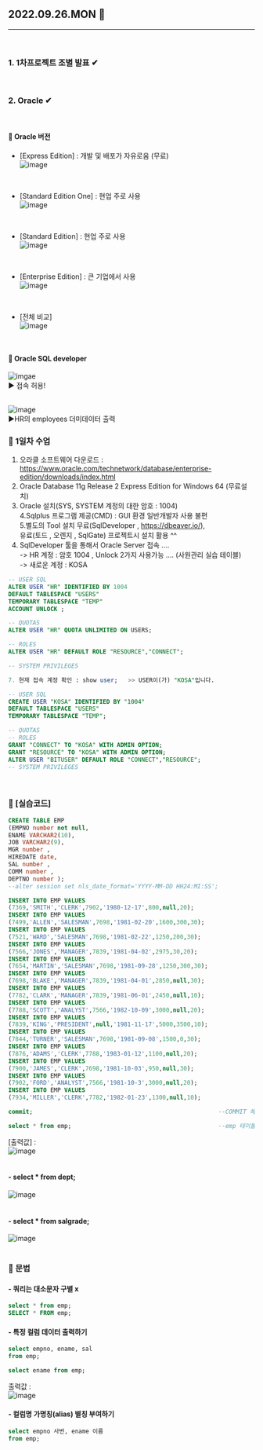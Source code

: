 ## 2022.09.26.MON 📅
----------------
<br>

### 1. 1차프로젝트 조별 발표 ✔
<br>

### 2. Oracle ✔
<br>

#### 🔔 Oracle 버전
- [Express Edition] : 개발 및 배포가 자유로움 (무료)  
![image](https://camo.githubusercontent.com/297829349af8be25e4e0f8799452b0d0cd3a58031e5385a0a153a69deb74300e/68747470733a2f2f706f737466696c65732e707374617469632e6e65742f32303134303832385f3235332f6974755f6974755f3134303932313330323237363174336a37465f4a5045472f2542462543302542362546332543352541432542392546362543302546432542412542302543322546372543302543432543312541315f312e6a70673f747970653d7732)
<br>

- [Standard Edition One] : 현업 주로 사용  
![image](https://camo.githubusercontent.com/3c64fb2e2d5fc48254d5236813f1bbddee0db160b7bcccadf2f259f965657d99/68747470733a2f2f706f737466696c65732e707374617469632e6e65742f32303134303832385f3234342f6974755f6974755f31343039323133303233333935754d47566b5f4a5045472f2542462543302542362546332543352541432542392546362543302546432542412542302543322546372543302543432543312541315f322e6a70673f747970653d7732)
<br>

- [Standard Edition] : 현업 주로 사용  
![image](https://camo.githubusercontent.com/c60681d0573d909e511663f7c11cac47963cf44863a1f6d7fe9094b1282d6bcb/68747470733a2f2f706f737466696c65732e707374617469632e6e65742f32303134303832385f3234362f6974755f6974755f31343039323133303233313232663164786f5f4a5045472f2542462543302542362546332543352541432542392546362543302546432542412542302543322546372543302543432543312541315f332e6a70673f747970653d7732)
<br>

- [Enterprise Edition] : 큰 기업에서 사용  
![image](https://camo.githubusercontent.com/21a6854283b1de4b700a01027786e1dcf12eedb29228467790eab754a8b71cd1/68747470733a2f2f706f737466696c65732e707374617469632e6e65742f32303134303832385f3139312f6974755f6974755f313430393231333032343333337a6b6d374d5f4a5045472f2542462543302542362546332543352541432542392546362543302546432542412542302543322546372543302543432543312541315f342e6a70673f747970653d7732)
<br>

- [전체 비교]  
![image](https://camo.githubusercontent.com/c3f019cb101d8f7ea4cf4a40ba1c74f12d362d72617ee9335dc7d0cea47cc825/68747470733a2f2f706f737466696c65732e707374617469632e6e65742f32303134303832385f3139332f6974755f6974755f3134303932313330323430363148613470735f4a5045472f2542462543302542362546332543352541432542392546362543302546432542412542302543322546372543302543432543312541315f352e6a70673f747970653d7732)
<br>

#### 🔔 Oracle SQL developer
![imgae](https://user-images.githubusercontent.com/92353613/192208966-be028bbe-7c2d-4f85-981f-3287efc8cbc7.png)  
▶ 접속 허용!  
<br>  

![image](https://user-images.githubusercontent.com/92353613/192213860-f591d60c-27a5-4d83-95e3-2a9580a34fb4.png)    
▶HR의 employees 더미데이터 출력  


### 🔔 1일차 수업
1. 오라클 소프트웨어 다운로드 : 
https://www.oracle.com/technetwork/database/enterprise-edition/downloads/index.html
2. Oracle Database 11g Release 2 Express Edition for Windows 64 (무료설치)  
3. Oracle 설치(SYS, SYSTEM 계정의 대한 암호 : 1004)  
4.Sqlplus 프로그램 제공(CMD) : GUI 환경 일반개발자 사용 불편  
5.별도의 Tool 설치 무료(SqlDeveloper , https://dbeaver.io/),  
                 유료(토드 , 오렌지 , SqlGate) 프로젝트시 설치 활용 ^^  
6. SqlDeveloper 툴을 통해서 Oracle Server 접속 ....  
   -> HR 계정 : 암호 1004 , Unlock 2가지 사용가능 .... (사원관리 실습 테이블)  
   -> 새로운 계정 : KOSA  

```sql
-- USER SQL  
ALTER USER "HR" IDENTIFIED BY 1004   
DEFAULT TABLESPACE "USERS"  
TEMPORARY TABLESPACE "TEMP"  
ACCOUNT UNLOCK ;  

-- QUOTAS  
ALTER USER "HR" QUOTA UNLIMITED ON USERS;  

-- ROLES  
ALTER USER "HR" DEFAULT ROLE "RESOURCE","CONNECT";  

-- SYSTEM PRIVILEGES  

7. 현재 접속 계정 확인 : show user;   >> USER이(가) "KOSA"입니다.  

-- USER SQL  
CREATE USER "KOSA" IDENTIFIED BY "1004"    
DEFAULT TABLESPACE "USERS"  
TEMPORARY TABLESPACE "TEMP";  

-- QUOTAS  
-- ROLES  
GRANT "CONNECT" TO "KOSA" WITH ADMIN OPTION;  
GRANT "RESOURCE" TO "KOSA" WITH ADMIN OPTION;  
ALTER USER "BITUSER" DEFAULT ROLE "CONNECT","RESOURCE";  
-- SYSTEM PRIVILEGES 
``` 
<br>

### 🔔 [실습코드]

```sql
CREATE TABLE EMP
(EMPNO number not null,
ENAME VARCHAR2(10),
JOB VARCHAR2(9),
MGR number ,
HIREDATE date,
SAL number ,
COMM number ,
DEPTNO number );
--alter session set nls_date_format='YYYY-MM-DD HH24:MI:SS';

INSERT INTO EMP VALUES
(7369,'SMITH','CLERK',7902,'1980-12-17',800,null,20);
INSERT INTO EMP VALUES
(7499,'ALLEN','SALESMAN',7698,'1981-02-20',1600,300,30);
INSERT INTO EMP VALUES
(7521,'WARD','SALESMAN',7698,'1981-02-22',1250,200,30);
INSERT INTO EMP VALUES
(7566,'JONES','MANAGER',7839,'1981-04-02',2975,30,20);
INSERT INTO EMP VALUES
(7654,'MARTIN','SALESMAN',7698,'1981-09-28',1250,300,30);
INSERT INTO EMP VALUES
(7698,'BLAKE','MANAGER',7839,'1981-04-01',2850,null,30);
INSERT INTO EMP VALUES
(7782,'CLARK','MANAGER',7839,'1981-06-01',2450,null,10);
INSERT INTO EMP VALUES
(7788,'SCOTT','ANALYST',7566,'1982-10-09',3000,null,20);
INSERT INTO EMP VALUES
(7839,'KING','PRESIDENT',null,'1981-11-17',5000,3500,10);
INSERT INTO EMP VALUES
(7844,'TURNER','SALESMAN',7698,'1981-09-08',1500,0,30);
INSERT INTO EMP VALUES
(7876,'ADAMS','CLERK',7788,'1983-01-12',1100,null,20);
INSERT INTO EMP VALUES
(7900,'JAMES','CLERK',7698,'1981-10-03',950,null,30);
INSERT INTO EMP VALUES
(7902,'FORD','ANALYST',7566,'1981-10-3',3000,null,20);
INSERT INTO EMP VALUES
(7934,'MILLER','CLERK',7782,'1982-01-23',1300,null,10);

commit;                                                     --COMMIT 해야 데이터 입력 완료됨

select * from emp;                                          --emp 테이블 출력
```
[출력값] :   
![image](https://user-images.githubusercontent.com/111114507/192230088-19b8b3bc-adac-480d-a977-d8990df4e752.png)  
<br>

#### - select * from dept;    
![image](https://user-images.githubusercontent.com/111114507/192231155-637ffa88-cac8-43ae-8eab-bb4f700b8377.png)  
<br>

#### - select * from salgrade;  
![image](https://user-images.githubusercontent.com/111114507/192232257-1c91c83b-6860-4f31-825b-30ac7ed630ad.png)  
<br>


### 🔔 문법
#### - 쿼리는 대소문자 구별 x
```sql
select * from emp;
SELECT * FROM emp;
```

#### - 특정 컬럼 데이터 출력하기
```sql
select empno, ename, sal
from emp;

select ename from emp;
```
출력값 :  
![image](https://user-images.githubusercontent.com/111114507/192233496-d086cfc4-ae26-4493-8ea3-a6cb575f02c7.png)
<br>

#### - 컬럼명 가명칭(alias) 별칭 부여하기
```sql
select empno 사번, ename 이름
from emp;
```
